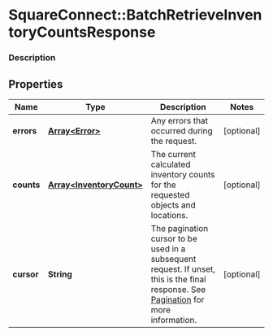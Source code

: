 # SquareConnect::BatchRetrieveInventoryCountsResponse

### Description



## Properties
Name | Type | Description | Notes
------------ | ------------- | ------------- | -------------
**errors** | [**Array&lt;Error&gt;**](Error.md) | Any errors that occurred during the request. | [optional] 
**counts** | [**Array&lt;InventoryCount&gt;**](InventoryCount.md) | The current calculated inventory counts for the requested objects and locations. | [optional] 
**cursor** | **String** | The pagination cursor to be used in a subsequent request. If unset, this is the final response.  See [Pagination](/basics/api101/pagination) for more information. | [optional] 


